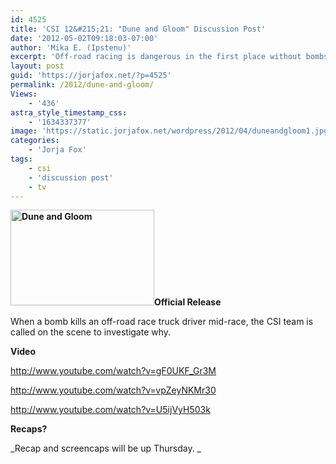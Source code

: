 ```yaml
---
id: 4525
title: 'CSI 12&#215;21: "Dune and Gloom" Discussion Post'
date: '2012-05-02T09:18:03-07:00'
author: 'Mika E. (Ipstenu)'
excerpt: 'Off-road racing is dangerous in the first place without bombs going off mid-race. #CSI 5/2 10pm ET/PT'
layout: post
guid: 'https://jorjafox.net/?p=4525'
permalink: /2012/dune-and-gloom/
Views:
    - '436'
astra_style_timestamp_css:
    - '1634337377'
image: 'https://static.jorjafox.net/wordpress/2012/04/duneandgloom1.jpg'
categories:
    - 'Jorja Fox'
tags:
    - csi
    - 'discussion post'
    - tv
---
```


**<img class="alignleft size-medium wp-image-4526" title="Dune and Gloom" src="//static.jorjafox.net/wordpress/2012/04/duneandgloom1-230x153.jpg" alt="Dune and Gloom" width="230" height="153" />Official Release**

When a bomb kills an off-road race truck driver mid-race, the CSI team is called on the scene to investigate why.

**Video**

http://www.youtube.com/watch?v=gF0UKF_Gr3M

http://www.youtube.com/watch?v=vpZeyNKMr30

http://www.youtube.com/watch?v=U5ijVyH503k

**Recaps?**

_Recap and screencaps will be up Thursday. _
